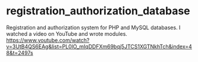 # registration_authorization_database
Registration and authorization system for PHP and MySQL databases. I watched a video on YouTube and wrote modules. https://www.youtube.com/watch?v=3UtB4QS6EAg&list=PL0lO_mIqDDFXm69bqj5JTCS1XGTNkhTch&index=48&t=2497s
